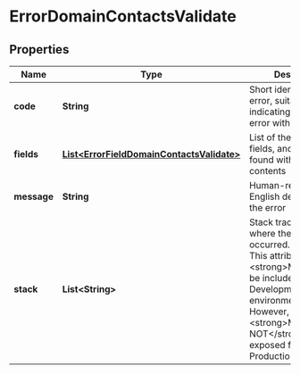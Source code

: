 

# ErrorDomainContactsValidate


## Properties

| Name | Type | Description | Notes |
|------------ | ------------- | ------------- | -------------|
|**code** | **String** | Short identifier for the error, suitable for indicating the specific error within client code |  |
|**fields** | [**List&lt;ErrorFieldDomainContactsValidate&gt;**](ErrorFieldDomainContactsValidate.md) | List of the specific fields, and the errors found with their contents |  [optional] |
|**message** | **String** | Human-readable, English description of the error |  [optional] |
|**stack** | **List&lt;String&gt;** | Stack trace indicating where the error occurred.&lt;br/&gt;NOTE: This attribute &lt;strong&gt;MAY&lt;/strong&gt; be included for Development and Test environments. However, it &lt;strong&gt;MUST NOT&lt;/strong&gt; be exposed from OTE nor Production systems |  [optional] |



